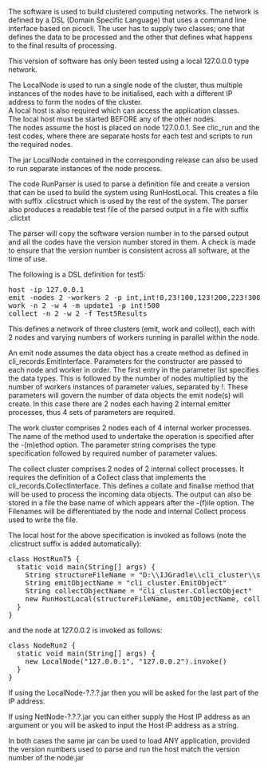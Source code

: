 The software is used to build clustered computing networks. 
The network is defined by a DSL (Domain Specific Language) 
that uses a command line 
interface based on picocli.  The user has to supply two classes; 
one that defines the data to be processed and the other that 
defines what happens to the final results of processing.

This version of software has only been tested using a 
local 127.0.0.0 type network.  

The LocalNode is used to run a single node of the cluster, 
thus multiple instances of the nodes have to be initialised, 
each with a different IP address to form the nodes of the cluster.  
A local host is also required which can access the application classes.  
The local host must be started BEFORE any of the other nodes.  
The nodes assume the host is placed on node 127.0.0.1. 
See clic_run and the test codes, where there are separate hosts 
for each test and scripts to run the required nodes.

The jar LocalNode contained in the corresponding release can 
also be used to run separate instances of the node process.

The code RunParser is used to parse a definition file and create 
a version that can be used to build the system using RunHostLocal. This creates a file
with suffix .clicstruct which is used by the rest of the system.  The parser also
produces a readable test file of the parsed output in a file with suffix .clictxt

The parser will copy the software version number in to the parsed output
and all the codes have the version number stored in them.  A check is
made to ensure that the version number is consistent across all software,
at the time of use.

The following is a DSL definition for test5:
<pre>
host -ip 127.0.0.1
emit -nodes 2 -workers 2 -p int,int!0,23!100,123!200,223!300,323
work -n 2 -w 4 -m update1 -p int!500
collect -n 2 -w 2 -f Test5Results
</pre>

This defines a network of three clusters (emit, work and collect), each with 2 nodes
and varying numbers of workers running in parallel within the node.

An emit node assumes the data object has a create method as defined in 
cli_records.EmitInterface. Parameters for the constructor are passed to each node and
worker in order.  The first entry in the parameter list specifies the data types.
This is followed by the number of nodes multiplied by the number of workers instances of parameter
values, separated by !.  These parameters will govern the number of data objects 
the emit node(s) will create.  In this case there are 2 nodes each having 2 internal emitter processes, 
thus 4 sets of parameters are required.

The work cluster comprises 2 nodes each of 4 internal worker processes.  The name of the method used to
undertake the operation is specified after the  -(m)ethod option.  The parameter string comprises the type specification
followed by required number of parameter values.

The collect cluster comprises 2 nodes of 2 internal collect processes.  It requires the definition of a Collect 
class that implements the cli_records.CollectInterface.  This defines a collate and finalise method that will be
used to process the incoming data objects.  The output can also be stored in a file the base name of which appears
after the -(f)ile option.  The Filenames will be differentiated by the node and internal 
Collect process used to write the file.

The local host for the above specification is invoked as follows (note the .clicstruct suffix is added automatically):

<pre>
class HostRunT5 {
  static void main(String[] args) {
    String structureFileName = "D:\\IJGradle\\cli_cluster\\src\\test\\groovy\\cli_cluster/test5"
    String emitObjectName = "cli_cluster.EmitObject"
    String collectObjectName = "cli_cluster.CollectObject"
    new RunHostLocal(structureFileName, emitObjectName, collectObjectName ).invoke()
  }
}
</pre>

and the node at 127.0.0.2 is invoked as follows:

<pre>
class NodeRun2 {
  static void main(String[] args) {
    new LocalNode("127.0.0.1", "127.0.0.2").invoke()
  }
}
</pre>

If using the LocalNode-?.?.?.jar then you will be asked for the last part of the IP address.

If using NetNode-?.?.?.jar you can either supply the Host IP address as an argument or 
you will be asked to input the Host IP address as a string.

In both cases the same jar can be used to load ANY application, 
provided the version numbers used to parse and run the host match the version
number of the node.jar





